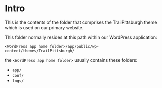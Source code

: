 
# Intro

This is the contents of the folder that comprises the TrailPittsburgh theme
which is used on our primary website.

This folder normally resides at this path within our WordPress application:

```
<WordPress app home folder>/app/public/wp-content/themes/TrailPittsburgh/
```

the `<WordPress app home folder>` usually contains these folders:
- `app/`
- `conf/`
- `logs/`
